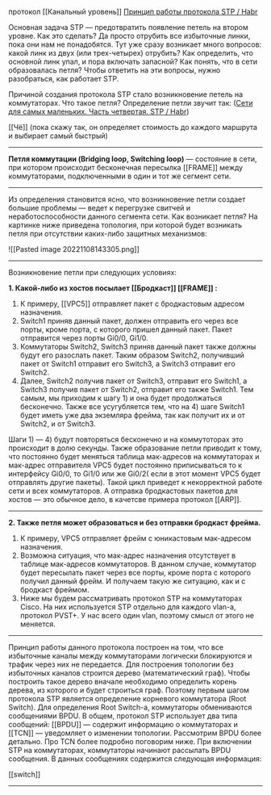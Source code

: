 протокол [[Канальный уровень]]
[Принцип работы протокола STP / Habr](https://habr.com/en/post/419491/)

Основная задача STP — предотвратить появление петель на втором уровне. Как это сделать? Да просто отрубить все избыточные линки, пока они нам не понадобятся. Тут уже сразу возникает много вопросов: какой линк из двух (или трех-четырех) отрубить? Как определить, что основной линк упал, и пора включать запасной? Как понять, что в сети образовалась петля? Чтобы ответить на эти вопросы, нужно разобраться, как работает STP.

Причиной создания протокола STP стало возникновение петель на коммутаторах. Что такое петля? Определение петли звучит так: 
([Сети для самых маленьких. Часть четвертая. STP / Habr](https://habr.com/en/post/143768/))

[[Чё]] 
(пока скажу так, он определяет стоимость до каждого маршрута и выбирает самый быстрый)


--------------
**Петля коммутации (Bridging loop, Switching loop)** — состояние в сети, при котором происходит бесконечная пересылка [[FRAME]] между коммутаторами, подключенными в один и тот же сегмент сети.

-------
Из определения становится ясно, что возникновение петли создает большие проблемы — ведет к перегрузке свитчей и неработоспособности данного сегмента сети. Как возникает петля? На картинке ниже приведена топология, при которой будет возникать петля при отсутствии каких-либо защитных механизмов:

![[Pasted image 20221108143305.png]]

------------
Возникновение петли при следующих условиях:  
  
**1. Какой-либо из хостов посылает [[Бродкаст]] [[FRAME]] :**  
  
1.  К примеру, [[VPC5]] отправляет пакет с бродкастовым адресом назначения.
2.  Switch1 приняв данный пакет, должен отправить его через все порты, кроме порта, с которого пришел данный пакет. Пакет отправится через порты Gi0/0, Gi1/0.
3.  Коммутаторы Switch2, Switch3 приняв данный пакет также должны будут его разослать пакет. Таким образом Switch2, получивший пакет от Switch1 отправит его Switch3, а Switch3 отправит его Switch2.
4.  Далее, Switch2 получив пакет от Switch3, отправит его Switch1, а Switch3 получив пакет от Switch2, отправит его также Switch1. Тем самым, мы приходим к шагу 1) и она будет продолжаться бесконечно. Также все усугубляется тем, что на 4) шаге Switch1 будет иметь уже два экземляра фрейма, так как получит их и от Switch2, и от Switch3.


Шаги 1) — 4) будут повторяться бесконечно и на коммутоторах это происходит в долю секунды. Также образование петли приводит к тому, что постоянно будет меняться таблица мак-адресов на коммутаторах и мак-адрес отправителя VPC5 будет постоянно приписываться то к интерфейсу Gi0/0, то Gi1/0 или же Gi0/2( если в этот момент VPC5 будет отправлять другие пакеты). Такой цикл приведет к некорректной работе сети и всех коммутаторов. А отправка бродкастовых пакетов для хостов — это обычное дело, в качетсве примера протокол [[ARP]]. 


----------------
**2. Также петля может образоваться и без отправки бродкаст фрейма.**  
  

1.  К примеру, VPC5 отправляет фрейм с юникастовым мак-адресом назначения.
2.  Возможна ситуация, что мак-адрес назначения отсутствует в таблице мак-адресов коммутаторов. В данном случае, коммутатор будет пересылать пакет через все порты, кроме порта с которого получил данный фрейм. И получаем такую же ситуацию, как и с бродкаст фреймом.
3.  Ниже мы будем рассматривать протокол STP на коммутаторах Cisco. На них используется STP отдельно для каждого vlan-а, протокол PVST+. У нас всего один vlan, поэтому смысл от этого не меняется.

-----------------
Принцип работы данного протокола построен на том, что все избыточные каналы между коммутаторами логически блокируются и трафик через них не передается. Для построения топологии без избыточных каналов строится дерево (математический граф). Чтобы построить такое дерево вначале необходимо определить корень дерева, из которого и будет строиться граф. Поэтому первым шагом протокола STP является определение корневого коммутатора (Root Switch). Для определения Root Switch-a, коммутаторы обмениваются сообщениями BPDU. В общем, протокол STP использует два типа сообщений: [[BPDU]] — содержит информацию о коммутаторах и [[TCN]] — уведомляет о изменении топологии. Рассмотрим BPDU более детально. Про TCN более подробно поговорим ниже. При включении STP на коммутаторах, коммутаторы начинают рассылать BPDU сообщения. В данных сообщениях содержится следующая информация:

[[switch]] 

-------------
